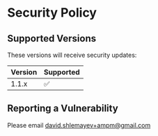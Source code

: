 # Security Policy

## Supported Versions

These versions will receive security updates:

| Version | Supported          |
|---------|--------------------|
| 1.1.x   | :white_check_mark: |

## Reporting a Vulnerability

Please email david.shlemayev+ampm@gmail.com
